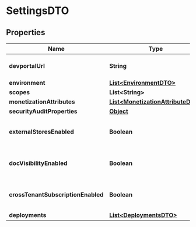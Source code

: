 

# SettingsDTO

## Properties

Name | Type | Description | Notes
------------ | ------------- | ------------- | -------------
**devportalUrl** | **String** | The Developer Portal URL |  [optional]
**environment** | [**List&lt;EnvironmentDTO&gt;**](EnvironmentDTO.md) |  |  [optional]
**scopes** | **List&lt;String&gt;** |  |  [optional]
**monetizationAttributes** | [**List&lt;MonetizationAttributeDTO&gt;**](MonetizationAttributeDTO.md) |  |  [optional]
**securityAuditProperties** | [**Object**](.md) |  |  [optional]
**externalStoresEnabled** | **Boolean** | Is External Stores configuration enabled  |  [optional]
**docVisibilityEnabled** | **Boolean** | Is Document Visibility configuration enabled  |  [optional]
**crossTenantSubscriptionEnabled** | **Boolean** | Is Cross Tenant Subscriptions Enabled  |  [optional]
**deployments** | [**List&lt;DeploymentsDTO&gt;**](DeploymentsDTO.md) |  |  [optional]



